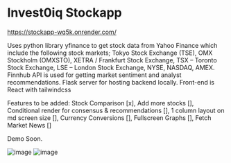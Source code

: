 # Invest0iq Stockapp
https://stockapp-wq5k.onrender.com/ 

Uses python library yfinance to get stock data from Yahoo Finance which include the following stock markets; Tokyo Stock Exchange (TSE), OMX Stockholm (OMXSTO), XETRA / Frankfurt Stock Exchange, 
TSX – Toronto Stock Exchange, LSE – London Stock Exchange, NYSE, NASDAQ, AMEX. Finnhub API is used for getting market sentiment and analyst recommendations.
Flask server for hosting backend locally. 
Front-end is React with tailwindcss

Features to be added:
  Stock Comparison [x],
  Add more stocks [],
  Conditional render for consensus & recommendations [],
  1 column layout on md screen size [],
  Currency Conversions [],
  Fullscreen Graphs [],
  Fetch Market News []
  

Demo Soon.

![image](https://github.com/user-attachments/assets/200a9842-f840-4ef2-817d-4914ac3ee656)
![image](https://github.com/user-attachments/assets/0b618b02-3d3d-47f1-92fe-f73e3fb3be5c)


